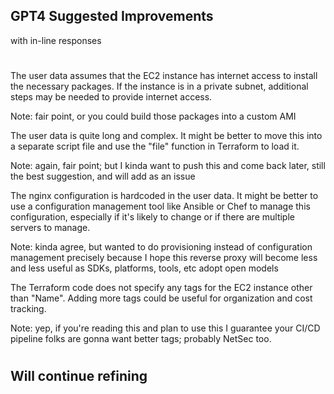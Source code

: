 ## GPT4 Suggested Improvements
with in-line responses
#
The user data assumes that the EC2 instance has internet access to install the necessary packages. If the instance is in a private subnet, additional steps may be needed to provide internet access.

Note: fair point, or you could build those packages into a custom AMI

The user data is quite long and complex. It might be better to move this into a separate script file and use the "file" function in Terraform to load it.

Note: again, fair point; but I kinda want to push this and come back later, still the best suggestion, and will add as an issue

The nginx configuration is hardcoded in the user data. It might be better to use a configuration management tool like Ansible or Chef to manage this configuration, especially if it's likely to change or if there are multiple servers to manage.

Note: kinda agree, but wanted to do provisioning instead of configuration management precisely because I hope this reverse proxy will become less and less useful as SDKs, platforms, tools, etc adopt open models

The Terraform code does not specify any tags for the EC2 instance other than "Name". Adding more tags could be useful for organization and cost tracking.

Note: yep, if you're reading this and plan to use this I guarantee your CI/CD pipeline folks are gonna want better tags; probably NetSec too.

#
## Will continue refining